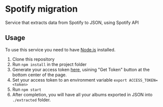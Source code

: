 # Spotify migration

Service that extracts data from Spotify to JSON, using Spotify API

## Usage

To use this service you need to have [Node.js](https://nodejs.org/en/) installed.

1. Clone this repository
2. Run `npm install` in the project folder
3. Generate your access token [here](https://developer.spotify.com/console/get-current-user-playlists/), usining "Get Token" button at the bottom center of the page.
4. Set your access token to an environment variable `export ACCESS_TOKEN=<token>`
5. Run `npm start`
6. After completion, you will have all your albums exported in JSON into `./extracted` folder.
